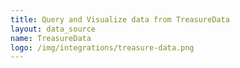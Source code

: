 ```yaml
---
title: Query and Visualize data from TreasureData
layout: data_source
name: TreasureData
logo: /img/integrations/treasure-data.png
---
```


